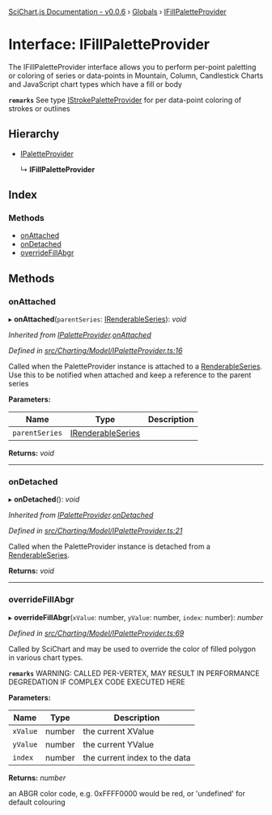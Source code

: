 [SciChart.js Documentation - v0.0.6](../README.md) › [Globals](../globals.md) › [IFillPaletteProvider](ifillpaletteprovider.md)

# Interface: IFillPaletteProvider

The IFillPaletteProvider interface allows you to perform per-point paletting or coloring of series or data-points
in Mountain, Column, Candlestick Charts and JavaScript chart types which have a fill or body

**`remarks`** 
See type [IStrokePaletteProvider](istrokepaletteprovider.md) for per data-point coloring of strokes or outlines

## Hierarchy

* [IPaletteProvider](ipaletteprovider.md)

  ↳ **IFillPaletteProvider**

## Index

### Methods

* [onAttached](ifillpaletteprovider.md#onattached)
* [onDetached](ifillpaletteprovider.md#ondetached)
* [overrideFillAbgr](ifillpaletteprovider.md#overridefillabgr)

## Methods

###  onAttached

▸ **onAttached**(`parentSeries`: [IRenderableSeries](irenderableseries.md)): *void*

*Inherited from [IPaletteProvider](ipaletteprovider.md).[onAttached](ipaletteprovider.md#onattached)*

*Defined in [src/Charting/Model/IPaletteProvider.ts:16](https://github.com/ABTSoftware/SciChart.Dev/blob/272ab7fc7f/Web/src/SciChart/src/Charting/Model/IPaletteProvider.ts#L16)*

Called when the PaletteProvider instance is attached to a [RenderableSeries](../classes/baserenderableseries.md).
Use this to be notified when attached and keep a reference to the parent series

**Parameters:**

Name | Type | Description |
------ | ------ | ------ |
`parentSeries` | [IRenderableSeries](irenderableseries.md) |   |

**Returns:** *void*

___

###  onDetached

▸ **onDetached**(): *void*

*Inherited from [IPaletteProvider](ipaletteprovider.md).[onDetached](ipaletteprovider.md#ondetached)*

*Defined in [src/Charting/Model/IPaletteProvider.ts:21](https://github.com/ABTSoftware/SciChart.Dev/blob/272ab7fc7f/Web/src/SciChart/src/Charting/Model/IPaletteProvider.ts#L21)*

Called when the PaletteProvider instance is detached from a [RenderableSeries](../classes/baserenderableseries.md).

**Returns:** *void*

___

###  overrideFillAbgr

▸ **overrideFillAbgr**(`xValue`: number, `yValue`: number, `index`: number): *number*

*Defined in [src/Charting/Model/IPaletteProvider.ts:69](https://github.com/ABTSoftware/SciChart.Dev/blob/272ab7fc7f/Web/src/SciChart/src/Charting/Model/IPaletteProvider.ts#L69)*

Called by SciChart and may be used to override the color of filled polygon in various chart types.

**`remarks`** WARNING: CALLED PER-VERTEX, MAY RESULT IN PERFORMANCE DEGREDATION IF COMPLEX CODE EXECUTED HERE

**Parameters:**

Name | Type | Description |
------ | ------ | ------ |
`xValue` | number | the current XValue |
`yValue` | number | the current YValue |
`index` | number | the current index to the data |

**Returns:** *number*

an ABGR color code, e.g. 0xFFFF0000 would be red, or 'undefined' for default colouring
